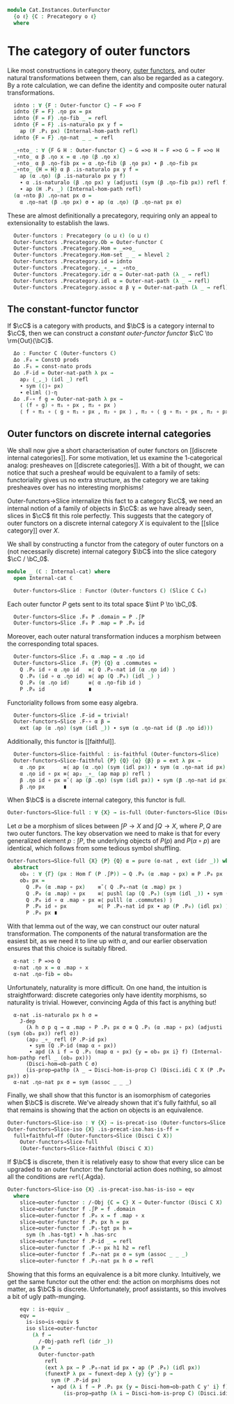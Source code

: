 <!--
```agda
open import Cat.Diagram.Product.Solver
open import Cat.Internal.Functor.Outer
open import Cat.Functor.Equivalence
open import Cat.Functor.Properties
open import Cat.Instances.Slice
open import Cat.Functor.Adjoint
open import Cat.Diagram.Product
open import Cat.Prelude

open import Cat.Internal.Instances.Discrete

import Cat.Internal.Reasoning
import Cat.Internal.Base
import Cat.Reasoning
```
-->

```agda
module Cat.Instances.OuterFunctor
  {o ℓ} {C : Precategory o ℓ}
  where
```

<!--
```agda
open Cat.Reasoning C
open Cat.Internal.Base C
open Functor
open Outer-functor
open _=>o_

```
-->

# The category of outer functors

Like most constructions in category theory, [outer functors], and outer
natural transformations between them, can also be regarded as a
category. By a rote calculation, we can define the identity and
composite outer natural transformations.

[outer functors]: Cat.Internal.Functor.Outer.html

<!--
```agda
module _ {ℂ : Internal-cat} where
  open Internal-cat ℂ
```
-->

```agda
  idnto : ∀ {F : Outer-functor ℂ} → F =>o F
  idnto {F = F} .ηo px = px
  idnto {F = F} .ηo-fib _ = refl
  idnto {F = F} .is-naturalo px y f =
    ap (F .P₁ px) (Internal-hom-path refl)
  idnto {F = F} .ηo-nat _ _ = refl

  _∘nto_ : ∀ {F G H : Outer-functor ℂ} → G =>o H → F =>o G → F =>o H
  _∘nto_ α β .ηo x = α .ηo (β .ηo x)
  _∘nto_ α β .ηo-fib px = α .ηo-fib (β .ηo px) ∙ β .ηo-fib px
  _∘nto_ {H = H} α β .is-naturalo px y f =
    ap (α .ηo) (β .is-naturalo px y f)
    ∙ α .is-naturalo (β .ηo px) y (adjusti (sym (β .ηo-fib px)) refl f)
    ∙ ap (H .P₁ _) (Internal-hom-path refl)
  (α ∘nto β) .ηo-nat px σ =
    α .ηo-nat (β .ηo px) σ ∙ ap (α .ηo) (β .ηo-nat px σ)
```

These are almost definitionally a precategory, requiring only an appeal
to extensionality to establish the laws.

<!--
```agda
module _ (ℂ : Internal-cat) where
  open Internal-cat ℂ
```
-->

```agda
  Outer-functors : Precategory (o ⊔ ℓ) (o ⊔ ℓ)
  Outer-functors .Precategory.Ob = Outer-functor ℂ
  Outer-functors .Precategory.Hom = _=>o_
  Outer-functors .Precategory.Hom-set _ _ = hlevel 2
  Outer-functors .Precategory.id = idnto
  Outer-functors .Precategory._∘_ = _∘nto_
  Outer-functors .Precategory.idr α = Outer-nat-path (λ _ → refl)
  Outer-functors .Precategory.idl α = Outer-nat-path (λ _ → refl)
  Outer-functors .Precategory.assoc α β γ = Outer-nat-path (λ _ → refl)
```

<!--
```agda
module _ (prods : has-products C) (ℂ : Internal-cat) where
  open Internal-cat ℂ
  open Binary-products C prods
```
-->

## The constant-functor functor

If $\cC$ is a category with products, and $\bC$ is a category internal
to $\cC$, then we can construct a _constant outer-functor functor_ $\cC
\to \rm{Out}(\bC)$.

```agda
  Δo : Functor C (Outer-functors ℂ)
  Δo .F₀ = ConstO prods
  Δo .F₁ = const-nato prods
  Δo .F-id = Outer-nat-path λ px →
    ap₂ ⟨_,_⟩ (idl _) refl
    ∙ sym (⟨⟩∘ px)
    ∙ eliml ⟨⟩-η
  Δo .F-∘ f g = Outer-nat-path λ px →
    ⟨ (f ∘ g) ∘ π₁ ∘ px , π₂ ∘ px ⟩                                        ≡⟨ products! C prods ⟩
    ⟨ f ∘ π₁ ∘ ⟨ g ∘ π₁ ∘ px , π₂ ∘ px ⟩ , π₂ ∘ ⟨ g ∘ π₁ ∘ px , π₂ ∘ px ⟩ ⟩ ∎
```

## Outer functors on discrete internal categories

We shall now give a short characterisation of outer functors on
[[discrete internal categories]]. For some motivation, let us examine
the 1-categorical analog: presheaves on [[discrete categories]].
With a bit of thought, we can notice that such a presheaf would be
equivalent to a family of sets: functoriality gives us no extra structure,
as the category we are taking presheaves over has no interesting morphisms!

Outer-functors→Slice internalize this fact to a category $\cC$, we need an internal notion
of a family of objects in $\cC$: as we have already seen, slices in $\cC$
fit this role perfectly. This suggests that the category of outer functors
on a discrete internal category $X$ is equivalent to the [[slice category]]
over $X$.

We shall by constructing a functor from the category of outer functors
on a (not necessarily discrete) internal category $\bC$ into the slice
category $\cC / \bC_0$.

<!--
```agda
open Internal-hom
open /-Obj
open /-Hom
```
-->

```agda
module _ (ℂ : Internal-cat) where
  open Internal-cat ℂ

  Outer-functors→Slice : Functor (Outer-functors ℂ) (Slice C C₀)
```

Each outer functor $P$ gets sent to its total space $\int P \to \bC_0$.

```agda
  Outer-functors→Slice .F₀ P .domain = P .∫P
  Outer-functors→Slice .F₀ P .map = P .P₀ id
```

Moreover, each outer natural transformation induces a morphism between
the corresponding total spaces.

```agda
  Outer-functors→Slice .F₁ α .map = α .ηo id
  Outer-functors→Slice .F₁ {P} {Q} α .commutes =
    Q .P₀ id ∘ α .ηo id   ≡⟨ Q .P₀-nat id (α .ηo id) ⟩
    Q .P₀ (id ∘ α .ηo id) ≡⟨ ap (Q .P₀) (idl _) ⟩
    Q .P₀ (α .ηo id)      ≡⟨ α .ηo-fib id ⟩
    P .P₀ id              ∎
```

Functoriality follows from some easy algebra.

```agda
  Outer-functors→Slice .F-id = trivial!
  Outer-functors→Slice .F-∘ α β =
    ext (ap (α .ηo) (sym (idl _)) ∙ sym (α .ηo-nat id (β .ηo id)))
```
Additionally, this functor is [[faithful]].

```agda
  Outer-functors→Slice-faithful : is-faithful (Outer-functors→Slice)
  Outer-functors→Slice-faithful {P} {Q} {α} {β} p = ext λ px →
    α .ηo px      ≡⟨ ap (α .ηo) (sym (idl px)) ∙ sym (α .ηo-nat id px) ⟩
    α .ηo id ∘ px ≡⟨ ap₂ _∘_ (ap map p) refl ⟩
    β .ηo id ∘ px ≡˘⟨ ap (β .ηo) (sym (idl px)) ∙ sym (β .ηo-nat id px) ⟩
    β .ηo px      ∎
```

When $\bC$ is a discrete internal category, this functor is full.

```agda
Outer-functors→Slice-full : ∀ {X} → is-full (Outer-functors→Slice (Disci C X))
```

Let $\alpha$ be a morphism of slices between $\int P \to X$ and $\int Q \to X$,
where $P, Q$ are two outer functors. The key observation we need to make
is that for every generalized element $p : \int P$, the underlying objects
of $P(p)$ and $P(\alpha \circ p)$ are identical, which follows from some
tedious symbol shuffling.

```agda
Outer-functors→Slice-full {X} {P} {Q} α = pure (α-nat , ext (idr _)) where
  abstract
    ob₀ : ∀ {Γ} (px : Hom Γ (P .∫P)) → Q .P₀ (α .map ∘ px) ≡ P .P₀ px
    ob₀ px =
      Q .P₀ (α .map ∘ px)    ≡˘⟨ Q .P₀-nat (α .map) px ⟩
      Q .P₀ (α .map) ∘ px    ≡⟨ pushl (ap (Q .P₀) (sym (idl _)) ∙ sym (Q .P₀-nat id (α .map))) ⟩
      Q .P₀ id ∘ α .map ∘ px ≡⟨ pulll (α .commutes) ⟩
      P .P₀ id ∘ px          ≡⟨ P .P₀-nat id px ∙ ap (P .P₀) (idl px) ⟩
      P .P₀ px ∎
```

With that lemma out of the way, we can construct our outer natural
transformation. The components of the natural transformation are the
easiest bit, as we need it to line up with $\alpha$, and our earlier
observation ensures that this choice is suitably fibred.

```agda
  α-nat : P =>o Q
  α-nat .ηo x = α .map ∘ x
  α-nat .ηo-fib = ob₀
```

Unfortunately, naturality is more difficult. On one hand, the intuition
is straightforward: discrete categories only have identity morphisms, so
naturality is trivial. However, convincing Agda of this fact is anything
but!

```
  α-nat .is-naturalo px h σ =
    J-dep
      (λ h σ p q → α .map ∘ P .P₁ px σ ≡ Q .P₁ (α .map ∘ px) (adjusti (sym (ob₀ px)) refl σ))
      (ap₂ _∘_ refl (P .P-id px)
       ∙ sym (Q .P-id (map α ∘ px))
       ∙ apd (λ i f → Q .P₁ (map α ∘ px) {y = ob₀ px i} f) (Internal-hom-pathp refl _ (ob₀ px)))
      (Disci-hom→ob-path C σ)
      (is-prop→pathp (λ _ → Disci-hom-is-prop C) (Disci.idi C X (P .P₀ px)) σ)
  α-nat .ηo-nat px σ = sym (assoc _ _ _)
```

Finally, we shall show that this functor is an isomorphism of categories
when $\bC$ is discrete. We've already shown that it's fully faithful,
so all that remains is showing that the action on objects is an equivalence.

```agda
Outer-functors→Slice-iso : ∀ {X} → is-precat-iso (Outer-functors→Slice (Disci C X))
Outer-functors→Slice-iso {X} .is-precat-iso.has-is-ff =
  full+faithful→ff (Outer-functors→Slice (Disci C X))
    Outer-functors→Slice-full
    (Outer-functors→Slice-faithful (Disci C X))
```

If $\bC$ is discrete, then it is relatively easy to show that every
slice can be upgraded to an outer functor: the functorial action does
nothing, so almost all the conditions are `refl`{.Agda}.

```agda
Outer-functors→Slice-iso {X} .is-precat-iso.has-is-iso = eqv
  where
    slice→outer-functor : /-Obj {C = C} X → Outer-functor (Disci C X)
    slice→outer-functor f .∫P = f .domain
    slice→outer-functor f .P₀ x = f .map ∘ x
    slice→outer-functor f .P₁ px h = px
    slice→outer-functor f .P₁-tgt px h =
      sym (h .has-tgt) ∙ h .has-src
    slice→outer-functor f .P-id _ = refl
    slice→outer-functor f .P-∘ px h1 h2 = refl
    slice→outer-functor f .P₀-nat px σ = sym (assoc _ _ _)
    slice→outer-functor f .P₁-nat px h σ = refl
```

Showing that this forms an equivalence is a bit more clunky.
Intuitively, we get the same functor out the other end: the action on
morphisms does not matter, as $\bC$ is discrete. Unfortunately, proof
assistants, so this involves a bit of ugly path-munging.

```agda
    eqv : is-equiv _
    eqv =
      is-iso→is-equiv $
      iso slice→outer-functor
        (λ f →
          /-Obj-path refl (idr _))
        (λ P →
          Outer-functor-path
            refl
            (ext λ px → P .P₀-nat id px ∙ ap (P .P₀) (idl px))
            (funextP λ px → funext-dep λ {y} {y'} p →
              sym (P .P-id px)
              ∙ apd (λ i f → P .P₁ px {y = Disci-hom→ob-path C y' i} f)
                  (is-prop→pathp (λ i → Disci-hom-is-prop C) (Disci.idi C X (P .P₀ px)) y')))

```
